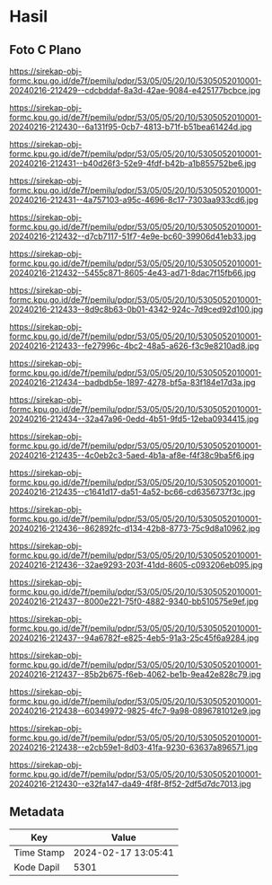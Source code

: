 # Hasil

## Foto C Plano

https://sirekap-obj-formc.kpu.go.id/de7f/pemilu/pdpr/53/05/05/20/10/5305052010001-20240216-212429--cdcbddaf-8a3d-42ae-9084-e425177bcbce.jpg

https://sirekap-obj-formc.kpu.go.id/de7f/pemilu/pdpr/53/05/05/20/10/5305052010001-20240216-212430--6a131f95-0cb7-4813-b71f-b51bea61424d.jpg

https://sirekap-obj-formc.kpu.go.id/de7f/pemilu/pdpr/53/05/05/20/10/5305052010001-20240216-212431--b40d26f3-52e9-4fdf-b42b-a1b855752be6.jpg

https://sirekap-obj-formc.kpu.go.id/de7f/pemilu/pdpr/53/05/05/20/10/5305052010001-20240216-212431--4a757103-a95c-4696-8c17-7303aa933cd6.jpg

https://sirekap-obj-formc.kpu.go.id/de7f/pemilu/pdpr/53/05/05/20/10/5305052010001-20240216-212432--d7cb7117-51f7-4e9e-bc60-39906d41eb33.jpg

https://sirekap-obj-formc.kpu.go.id/de7f/pemilu/pdpr/53/05/05/20/10/5305052010001-20240216-212432--5455c871-8605-4e43-ad71-8dac7f15fb66.jpg

https://sirekap-obj-formc.kpu.go.id/de7f/pemilu/pdpr/53/05/05/20/10/5305052010001-20240216-212433--8d9c8b63-0b01-4342-924c-7d9ced92d100.jpg

https://sirekap-obj-formc.kpu.go.id/de7f/pemilu/pdpr/53/05/05/20/10/5305052010001-20240216-212433--fe27996c-4bc2-48a5-a626-f3c9e8210ad8.jpg

https://sirekap-obj-formc.kpu.go.id/de7f/pemilu/pdpr/53/05/05/20/10/5305052010001-20240216-212434--badbdb5e-1897-4278-bf5a-83f184e17d3a.jpg

https://sirekap-obj-formc.kpu.go.id/de7f/pemilu/pdpr/53/05/05/20/10/5305052010001-20240216-212434--32a47a96-0edd-4b51-9fd5-12eba0934415.jpg

https://sirekap-obj-formc.kpu.go.id/de7f/pemilu/pdpr/53/05/05/20/10/5305052010001-20240216-212435--4c0eb2c3-5aed-4b1a-af8e-f4f38c9ba5f6.jpg

https://sirekap-obj-formc.kpu.go.id/de7f/pemilu/pdpr/53/05/05/20/10/5305052010001-20240216-212435--c1641d17-da51-4a52-bc66-cd6356737f3c.jpg

https://sirekap-obj-formc.kpu.go.id/de7f/pemilu/pdpr/53/05/05/20/10/5305052010001-20240216-212436--862892fc-d134-42b8-8773-75c9d8a10962.jpg

https://sirekap-obj-formc.kpu.go.id/de7f/pemilu/pdpr/53/05/05/20/10/5305052010001-20240216-212436--32ae9293-203f-41dd-8605-c093206eb095.jpg

https://sirekap-obj-formc.kpu.go.id/de7f/pemilu/pdpr/53/05/05/20/10/5305052010001-20240216-212437--8000e221-75f0-4882-9340-bb510575e9ef.jpg

https://sirekap-obj-formc.kpu.go.id/de7f/pemilu/pdpr/53/05/05/20/10/5305052010001-20240216-212437--94a6782f-e825-4eb5-91a3-25c45f6a9284.jpg

https://sirekap-obj-formc.kpu.go.id/de7f/pemilu/pdpr/53/05/05/20/10/5305052010001-20240216-212437--85b2b675-f6eb-4062-be1b-9ea42e828c79.jpg

https://sirekap-obj-formc.kpu.go.id/de7f/pemilu/pdpr/53/05/05/20/10/5305052010001-20240216-212438--60349972-9825-4fc7-9a98-0896781012e9.jpg

https://sirekap-obj-formc.kpu.go.id/de7f/pemilu/pdpr/53/05/05/20/10/5305052010001-20240216-212438--e2cb59e1-8d03-41fa-9230-63637a896571.jpg

https://sirekap-obj-formc.kpu.go.id/de7f/pemilu/pdpr/53/05/05/20/10/5305052010001-20240216-212430--e32fa147-da49-4f8f-8f52-2df5d7dc7013.jpg


## Metadata

| Key        | Value               |
| ---------- | ------------------- |
| Time Stamp | 2024-02-17 13:05:41 |
| Kode Dapil | 5301                |



